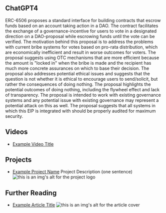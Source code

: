 ## ChatGPT4

ERC-6506 proposes a standard interface for building contracts that escrow funds based on an account taking action in a DAO. The contract facilitates the exchange of a governance-incentive for users to vote in a designated direction on a DAO-proposal while escrowing funds until the vote can be verified. The motivation behind this proposal is to address the problems with current bribe systems for votes based on pro-rata distribution, which are economically inefficient and result in worse outcomes for voters. The proposal suggests using OTC mechanisms that are more efficient because the amount is "locked in" when the bribe is made and the recipient has much more concrete assurances on which to base their decision. The proposal also addresses potential ethical issues and suggests that the question is not whether it is ethical to encourage users to send/solicit, but rather the consequences of doing nothing. The proposal highlights the potential outcomes of doing nothing, including the flywheel effect and lack of transparency. The proposal is intended to work with existing governance systems and any potential issue with existing governance may represent a potential attack on this as well. The proposal suggests that all systems in which this EIP is integrated with should be properly audited for maximum security.

## Videos

- [Example Video Title](https://www.youtube.com/watch?v=TDGq4aeevgY)

## Projects

- [Example Project Name](https://xxxx.xxx/xxxxx) Project Description (one sentence) ![this is an img's alt for the project logo](https://xxxx.xxx/project-logo.xxx)

## Further Reading

- [Example Article Title](https://xxxx.xxx/xxxxx) ![this is an img's alt for the article cover](https://xxxx.xxx/article-cover.xxx)
